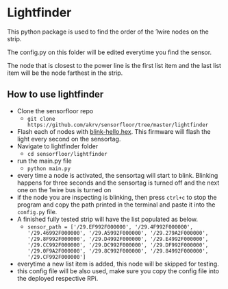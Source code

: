 # Lightfinder

This python package is used to find the order of the 1wire nodes on the strip.

The config.py on this folder will be edited everytime you find the sensor.

The node that is closest to the power line is the first list item and the last list item will be the node farthest in the strip.

## How to use lightfinder


 - Clone the sensorfloor repo
	 -	`git clone https://github.com/akrv/sensorfloor/tree/master/lightfinder`
 - Flash each of nodes with
   [blink-hello.hex](https://github.com/akrv/sensorfloor/blob/master/lightfinder/blink-hello.hex). This firmware will flash the light every second on the sensortag.
 - Navigate to lightfinder folder
	 - `cd sensorfloor/lightfinder`
 - run the main.py file 
	 - `python main.py`
 - every time a node is activated, the sensortag will start to blink. Blinking happens for three seconds and the sensortag is turned off and the next one on the 1wire bus is turned on
 - if the node you are inspecting is blinking, then press `ctrl+c` to stop the program and copy the path printed in the terminal and paste it into the `config.py`  file. 
 - A finished fully tested strip will have the list populated as below. 
	 - `sensor_path = ['/29.EF992F000000', '/29.4F992F000000', '/29.46992F000000', '/29.A5992F000000', '/29.279A2F000000', '/29.8F992F000000', '/29.D4992F000000', '/29.E4992F000000', '/29.CC992F000000', '/29.DC992F000000', '/29.DF992F000000', '/29.0F9A2F000000', '/29.8C992F000000', '/29.84992F000000', '/29.CF992F000000']
`
 - everytime a new list item is added, this node will be skipped for testing.
 - this config file will be also used, make sure you copy the config file into the deployed respective RPi.
